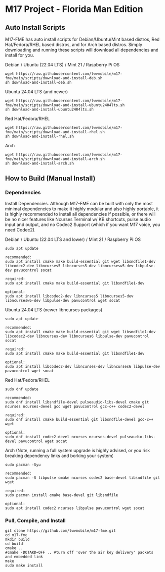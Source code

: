
# M17 Project - Florida Man Edition

## Auto Install Scripts

M17-FME has auto install scripts for Debian/Ubuntu/Mint based distros, Red Hat/Fedora/RHEL based distros, and for Arch based distros. Simply downloading and running these scripts will download all dependencies and install for you.

Debian / Ubuntu (22.04 LTS) / Mint 21 / Raspberry Pi OS
```
wget https://raw.githubusercontent.com/lwvmobile/m17-fme/main/scripts/download-and-install-deb.sh
sh download-and-install-deb.sh
```

Ubuntu 24.04 LTS (and newer)
```
wget https://raw.githubusercontent.com/lwvmobile/m17-fme/main/scripts/download-and-install-ubuntu2404lts.sh
sh download-and-install-ubuntu2404lts.sh
```

Red Hat/Fedora/RHEL
```
wget https://raw.githubusercontent.com/lwvmobile/m17-fme/main/scripts/download-and-install-rhel.sh
sh download-and-install-rhel.sh
```

Arch
```
wget https://raw.githubusercontent.com/lwvmobile/m17-fme/main/scripts/download-and-install-arch.sh
sh download-and-install-arch.sh
```

## How to Build (Manual Install)

### Dependencies

Install Dependencies. Although M17-FME can be built with only the most minimal dependencies to make it highly modular and also highly portable, it is highly recommended to install all dependencies if possible, or there will be no nicer features like Ncurses Terminal w/ KB shortcuts, pulse audio input and output, and no Codec2 Support (which if you want M17 voice, you need Codec2).

Debian / Ubuntu (22.04 LTS and lower) / Mint 21 / Raspberry Pi OS
```
sudo apt update

recommended:
sudo apt install cmake make build-essential git wget libsndfile1-dev libcodec2-dev libncurses5 libncurses5-dev libncursesw5-dev libpulse-dev pavucontrol socat

required:
sudo apt install cmake make build-essential git libsndfile1-dev

optional:
sudo apt install libcodec2-dev libncurses5 libncurses5-dev libncursesw5-dev libpulse-dev pavucontrol wget socat

```


Ubuntu 24.04 LTS (newer libncurses packages)

```
sudo apt update

recommended:
sudo apt install cmake make build-essential git wget libsndfile1-dev libcodec2-dev libncurses-dev libncurses6 libpulse-dev pavucontrol socat

required:
sudo apt install cmake make build-essential git libsndfile1-dev

optional:
sudo apt install libcodec2-dev libncurses-dev libncurses6 libpulse-dev pavucontrol wget socat
```

Red Hat/Fedora/RHEL
```
sudo dnf update

recommended:
sudo dnf install libsndfile-devel pulseaudio-libs-devel cmake git ncurses ncurses-devel gcc wget pavucontrol gcc-c++ codec2-devel

required:
sudo dnf install cmake build-essential git libsndfile-devel gcc-c++ wget

optional:
sudo dnf install codec2-devel ncurses ncurses-devel pulseaudio-libs-devel pavucontrol wget socat

```

Arch (Note, running a full system upgrade is highly advised, or you risk breaking dependency links and borking your system)
```
sudo pacman -Syu

recommended:
sudo pacman -S libpulse cmake ncurses codec2 base-devel libsndfile git wget

required:
sudo pacman install cmake base-devel git libsndfile

optional:
sudo apt install codec2 ncurses libpulse pavucontrol wget socat

```

### Pull, Compile, and Install

```
git clone https://github.com/lwvmobile/m17-fme.git
cd m17-fme
mkdir build
cd build
cmake ..
#cmake -DOTAKD=OFF .. #turn off 'over the air key delivery' packets and embedded link
make
sudo make install
```


